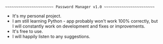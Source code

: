 ~~~~~~~~~~~~~~~~~~~~~~~~~~~~~~~~~~~~~~~~~~~~~~~~~~~~~~~~~~~~~~~~~~~~
~~~~~~~~~~~~~~~~~~~~~~ Password Manager v1.0 ~~~~~~~~~~~~~~~~~~~~~~~
~~~~~~~~~~~~~~~~~~~~~~~~~~~~~~~~~~~~~~~~~~~~~~~~~~~~~~~~~~~~~~~~~~~~

- It's my personal project.
- I am still learning Python - app probably won't work 100% correctly, but I will constantly work on development and fixes or improvements.
- It's free to use.
- I will happily listen to any suggestions.
~~~~~~~~~~~~~~~~~~~~~~~~~~~~~~~~~~~~~~~~~~~~~~~~~~~~~~~~~~~~~~~~~~~~
